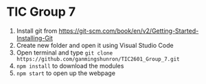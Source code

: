 # TIC Group 7
1. Install git from https://git-scm.com/book/en/v2/Getting-Started-Installing-Git
2. Create new folder and open it using Visual Studio Code
3. Open terminal and type `git clone https://github.com/ganmingshunron/TIC2601_Group_7.git`
4. `npm install` to download the modules
5. `npm start` to open up the webpage
